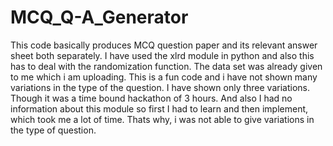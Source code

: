 # MCQ_Q-A_Generator
This code basically produces MCQ question paper and its relevant answer sheet both separately. I have used the xlrd module in python and also this has to deal with the randomization function. The data set was already given to me which i am uploading. This is a fun code and i have not shown many variations in the type of the question. I have shown only three variations. Though it was a time bound hackathon of 3 hours. And also I had no information about this module so first I had to learn and then implement, which took me a lot of time. Thats why, i was not able to give variations in the type of question.
